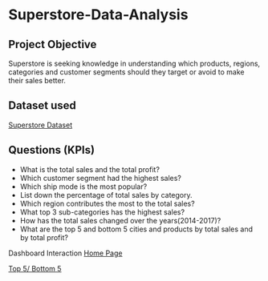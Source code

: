 # Superstore-Data-Analysis

## Project Objective
Superstore is seeking knowledge in understanding which products, regions, categories and customer segments should they target or avoid to make their sales better.

## Dataset used
<a href="https://github.com/ssuunn31/Superstore_Sales-Data-Analysis/blob/main/cleaned_data2.csv">Superstore Dataset</a>

## Questions (KPIs)
- What is the total sales and the total profit?
- Which customer segment had the highest sales?
- Which ship mode is the most popular?
- List down the percentage of total sales by category.
- Which region contributes the most to the total sales?
- What top 3 sub-categories has the highest sales?
- How has the total sales changed over the years(2014-2017)?
- What are the top 5 and bottom 5 cities and products by total sales and by total profit?

Dashboard Interaction 
<a href="https://github.com/ssuunn31/Superstore_Sales-Data-Analysis/blob/main/Home_Page.png">Home Page</a>

<a href="https://github.com/ssuunn31/Superstore_Sales-Data-Analysis/blob/main/Top%205%2CBottom%205.png">Top 5/ Bottom 5</a>
